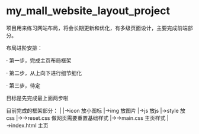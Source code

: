 # my_mall_website_layout_project
项目用来练习网站布局，将会长期更新和优化，有多级页面设计，主要完成前端部分。

布局进阶安排：

· 第一步，完成主页布局框架

· 第二步，从上向下进行细节细化

· 第三步，待定

目标是先完成最上面两步啦

目前完成的框架部分：
|
|→icon 放小图标
|→img 放图片
|→js 放js
|→style 放css
|→→reset.css 做网页需要重置基础样式
|→→main.css 主页样式
|→index.html 主页

